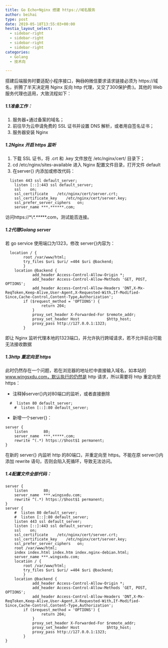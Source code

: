 ```yaml
---
title: Go Echo+Nginx 搭建 https://域名服务
author: beihai
type: post
date: 2019-05-18T13:55:03+00:00
hestia_layout_select:
  - sidebar-right
  - sidebar-right
  - sidebar-right
  - sidebar-right
categories:
  - Golang
  - 技术向

---
```

搭建后端服务时要适配小程序接口，<del>狗日的</del>微信要求请求链接必须为 https://域名，折腾了半天决定用 Nginx 反向 http 代理，又交了300保护费:)。其他的 Web 服务代理也适用，大致流程如下：

##### 1.1准备工作：

  1. 服务器+通过备案的域名；
  2. 前往华为云申请免费的 SSL 证书并设置 DNS 解析，或者用自签名证书；
  3. 服务器安装 Nginx

##### 1.2Nginx 开启 https 监听

  1. 下载 SSL 证书，将 .crt 和 .key 文件放在 /etc/nginx/cert/ 目录下；
  2. cd /etc/nginx/sites-available 进入 Nginx 配置文件目录，打开文件 default
  3. 在server{} 内添加或修改代码：

<pre class="pure-highlightjs"><code class="nginx">	listen 443 ssl default_server;
	listen [::]:443 ssl default_server;
	ssl    on;
	ssl_certificate    /etc/nginx/cert/server.crt;
	ssl_certificate_key    /etc/nginx/cert/server.key;
	ssl_prefer_server_ciphers	on;
	server_name ***.******.com;</code></pre>

访问https://\*\\*\*.\*\*\****.com，测试能否连接。

##### 1.2代理Golang server

若 go service 使用端口为1323，修改 server{}内容为：

<pre class="pure-highlightjs"><code class="nginx">	location / {
		root /var/www/html;
		try_files $uri $uri/ =404 $uri @backend;
 		}
   	location @backend {
    		add_header Access-Control-Allow-Origin *;
    		add_header Access-Control-Allow-Methods 'GET, POST, OPTIONS';
    		add_header Access-Control-Allow-Headers 'DNT,X-Mx-ReqToken,Keep-Alive,User-Agent,X-Requested-With,If-Modified-Since,Cache-Control,Content-Type,Authorization';
		if ($request_method = 'OPTIONS') {
        		return 204;
    		}
        	proxy_set_header X-Forwarded-For $remote_addr;
       		proxy_set_header Host            $http_host;
        	proxy_pass http://127.0.0.1:1323;
    	}</code></pre>

即让 Nginx 监听代理本地的1323端口，并允许执行跨域请求，若不允许前台可能无法接收数据

##### 1.3http 重定向至 https

此时仍然存在一个问题，若在浏览器的地址栏中直接输入域名，如本站的 www.wingsxdu.com，默认执行的仍然是 http 请求，所以需要将 http 重定向至 https：

  * 注释掉server{}内对80端口的监听，或者直接删除

<pre class="pure-highlightjs"><code class="nginx">	#  listen 80 default_server;
	#  listen [::]:80 default_server;</code></pre>

  * 新增一个server{}：

<pre class="pure-highlightjs"><code class="nginx">server {
    listen       80;
    server_name  ***.*****.com;
    rewrite ^(.*) https://$host$1 permanent;
}</code></pre>

在新的 server{} 内监听 http 的80端口，并重定向至 https。不能在原 server{}内添加 rewrite 语句，否则会陷入死循环，导致无法访问。

##### 1.4配置文件全部代码：

<pre class="pure-highlightjs"><code class="nginx">server {
    listen       80;
    server_name  ***.wingsxdu.com;
    rewrite ^(.*) https://$host$1 permanent;
}
server {
	#  listen 80 default_server;
	#  listen [::]:80 default_server;
	listen 443 ssl default_server;
	listen [::]:443 ssl default_server;
	ssl    on;
	ssl_certificate    /etc/nginx/cert/server.crt;
	ssl_certificate_key    /etc/nginx/cert/server.key;
	ssl_prefer_server_ciphers	on;
	root /var/www/html;
	index index.html index.htm index.nginx-debian.html;
	server_name ***.wingsxdu.com;
	location / {
		root /var/www/html;
		try_files $uri $uri/ =404 $uri @backend;
 		}
   	location @backend {
    		add_header Access-Control-Allow-Origin *;
    		add_header Access-Control-Allow-Methods 'GET, POST, OPTIONS';
    		add_header Access-Control-Allow-Headers 'DNT,X-Mx-ReqToken,Keep-Alive,User-Agent,X-Requested-With,If-Modified-Since,Cache-Control,Content-Type,Authorization';
		if ($request_method = 'OPTIONS') {
        		return 204;
    		}
        	proxy_set_header X-Forwarded-For $remote_addr;
       		proxy_set_header Host            $http_host;
        	proxy_pass http://127.0.0.1:1323;
    	}
}</code></pre>